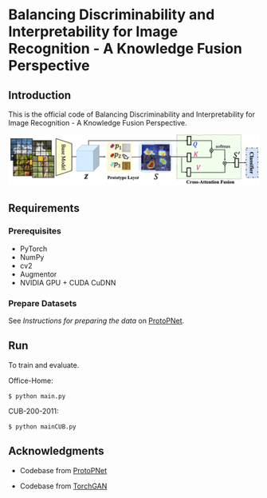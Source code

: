 # Balancing Discriminability and Interpretability for Image Recognition - A Knowledge Fusion Perspective


## Introduction
This is the official code of Balancing Discriminability and Interpretability for Image Recognition - A Knowledge Fusion Perspective.

![image text](https://github.com/EricaZheng/KnowledgeFusionProtoPNet/blob/main/framework.jpg)


## Requirements

### Prerequisites
* PyTorch
* NumPy
* cv2
* Augmentor
* NVIDIA GPU + CUDA CuDNN


### Prepare Datasets

See *Instructions for preparing the data* on [ProtoPNet](https://github.com/cfchen-duke/ProtoPNet).

## Run
To train and evaluate.

Office-Home:
```
$ python main.py
```


CUB-200-2011:
```
$ python mainCUB.py
```

<!-- ## Code Structure
To help users better understand and use our code, we briefly overview the functionality and implementation of each package and each module. -->


[//]: # (## License)

[//]: # ()
[//]: # (This project is licensed under the MIT License - see the [LICENSE.md]&#40;LICENSE.md&#41; file for details)

## Acknowledgments

* Codebase from [ProtoPNet](https://github.com/cfchen-duke/ProtoPNet)

* Codebase from [TorchGAN](https://github.com/torchgan/torchgan)

